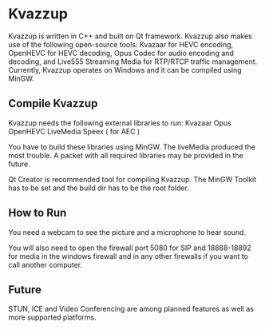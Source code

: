 Kvazzup
=======

Kvazzup is written in C++ and built on Qt framework. Kvazzup also makes use of the following open-source tools: Kvazaar for HEVC encoding, OpenHEVC for HEVC decoding, Opus Codec for audio encoding and decoding, and Live555 Streaming Media for RTP/RTCP traffic management. Currently, Kvazzup operates on Windows and it can be compiled using MinGW.

## Compile Kvazzup

Kvazzup needs the following external libraries to run:
Kvazaar
Opus
OpenHEVC
LiveMedia
Speex ( for AEC )

You have to build these libraries using MinGW. The liveMedia produced the most trouble. A packet with all required libraries may be provided in the future.

Qt Creator is recommended tool for compiling Kvazzup. The MinGW Toolkit has to be set and the build dir has to be the root folder.

## How to Run

You need a webcam to see the picture and a microphone to hear sound. 

You will also need to open the firewall port 5080 for SIP and 18888-18892 for media in the windows firewall and in any other firewalls if you want to call another computer.

## Future 

STUN, ICE and Video Conferencing are among planned features as well as more supported platforms.
